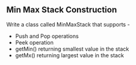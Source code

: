 ## Min Max Stack Construction

Write a class called MinMaxStack that supports -

- Push and Pop operations
- Peek operation
- getMin() returning smallest value in the stack
- getMx() returning largest value in the stack